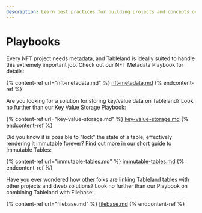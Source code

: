 ```yaml
---
description: Learn best practices for building projects and concepts on Tableland.
---
```


# Playbooks

Every NFT project needs metadata, and Tableland is ideally suited to handle this extremely important job. Check out our NFT Metadata Playbook for details:

{% content-ref url="nft-metadata.md" %}
[nft-metadata.md](nft-metadata.md)
{% endcontent-ref %}

Are you looking for a solution for storing key/value data on Tableland? Look no further than our Key Value Storage Playbook:

{% content-ref url="key-value-storage.md" %}
[key-value-storage.md](key-value-storage.md)
{% endcontent-ref %}

Did you know it is possible to "lock" the state of a table, effectively rendering it immutable forever? Find out more in our short guide to Immutable Tables:

{% content-ref url="immutable-tables.md" %}
[immutable-tables.md](immutable-tables.md)
{% endcontent-ref %}

Have you ever wondered how other folks are linking Tableland tables with other projects and dweb solutions? Look no further than our Playbook on combining Tableland with Filebase:

{% content-ref url="filebase.md" %}
[filebase.md](filebase.md)
{% endcontent-ref %}
